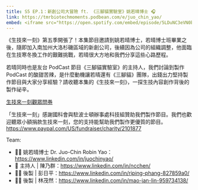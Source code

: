 ```yaml
---
title: S5 EP.1：新創公司大冒險 ft. 《三腳貓實驗室》姚若晴博士 🎧
link: https://tmrbiotechmoments.podbean.com/e/juo_chin_yao/
embed: <iframe src="https://open.spotify.com/embed/episode/5LDuNC3eVN0bwTMzDhxZO4?utm_source=generator" width="100%" height="232" frameborder="0" allowtransparency="true" allow="encrypted-media"></iframe>
---
```


《生技來一刻》第五季開張了！本集節目邀請到姚若晴博士，若晴博士班畢業之後，隨即加入南加州大洛杉磯區域的新創公司，後續因為公司的組織調整，他面臨在生技寒冬換工作的艱難挑戰，若晴很大方地和我們分享這些心路歷程。

若晴同時也是友台 PodCast 節目《三腳貓實驗室》的主持人，我們討論到製作 PodCast 的酸甜苦辣，是什麼動機讓若晴還有《三腳貓》團隊，出錢出力堅持製作節目與大家分享經驗？請收聽本集的《生技來一刻》，一探生技內容創作背後的製作祕辛。

[生技來一刻觀眾問券](https://forms.gle/1fNKfAGTCF2vyh8Y8)

「生技來一刻」感謝國科會與駐波士頓辦事處科技組贊助我們製作節目。我們也歡迎聽眾小額捐款生技來一刻，您的支持能幫助我們製作更優質的節目。<https://www.paypal.com/US/fundraiser/charity/2101877>

Team:

- 🧑‍💻 姚若晴博士 Dr. Juo-Chin Robin Yao：<https://www.linkedin.com/in/juochinyao/>
- 🎤 主持人 | 陳乃群：<https://www.linkedin.com/in/ncchen/>
- 👩‍💻 後製 | 彭日平：<https://www.linkedin.com/in/riping-phang-827859a0/>
- 👩‍💻 後製 | 林茂然：<https://www.linkedin.com/in/mao-jan-lin-959734138/>
